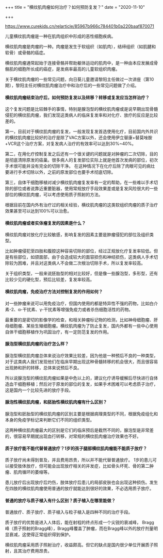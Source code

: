 +++
title = "横纹肌肉瘤如何治疗？如何预防复发？"
date = "2020-11-10"

+++

https://www.curekids.cn/relarticle/85967b966c784401b0a220baaf870071

儿童横纹肌肉瘤是一种在肌肉组织中形成的恶性细胞疾病。

横纹肌肉瘤是肉瘤的一种。肉瘤是发生于软组织（如肌肉），结缔组织（如肌腱和软骨）或骨骼的癌症。

横纹肌肉瘤通常起始于连接骨骼并帮助躯体运动的肌肉中，是一种由本应发展成骨骼肌的细胞所长成的癌症，是发病率最高的儿童软组织肉瘤。

关于横纹肌肉瘤的一些常见问题，向日葵儿童邀请黎阳主任做过一次讲座（第10期），黎阳主任对横纹肌肉瘤治疗中和治疗后的一些常见问题做了介绍。

####    横纹肌肉瘤结束治疗后，如何预防复发以及转移？转移或复发应当怎样治疗？

这个复发问题是比较棘手的事情，特别是腺泡型的横纹肌肉瘤或是说早期出现骨髓侵犯的横纹肌肉瘤，我们发现这类病人的临床复发率和对化疗、放疗的反应是比较差的。

第一，目前对于横纹肌肉瘤的复发，一般发现复发首选使用化疗，目前国内外共识的横纹肌肉瘤比较好的治疗是除了VAC方案以外，还会使用伊立替康+替莫唑胺+VCR这个治疗方案，对复发病人治疗的有效率可以达到30%~40%。

第二，在用化疗控制复发之后还有一个很关键的问题就是对肿瘤的二次切除，目的是彻底清除原发的癌巢。很多病人的复发部位实际上就是他首次发病的部位，初次手术很可能并没有完全的切除干净。 在这种情况下在化疗后除了肉眼可见的病灶要进行手术切除以外，之前的原发部位也要手术彻底切除。

第三，自体干细胞移植对减少横纹肌肉瘤复发率有一定的帮助，在一些难以手术切除的部位或者说靠近重要脏器，使用常规放疗手段效果差或是复发风险很大的一些部位的横纹肌肉瘤，可以考虑使用质子照射的方法。

根据目前在国内外有治疗过的相关经验，横纹肌肉瘤的这类软组织肉瘤的质子治疗效果甚至可以达到100%可以治愈。

####    横纹肌肉瘤或者实体瘤复发的因素是什么？

横纹肌肉瘤对放化疗比较敏感，影响复发的因素主要是肿瘤侵犯的部位及组织类型。

比如肿瘤侵犯至四肢和腹腔这种容易切除的部位，经过正规放化疗复发率较低。但是有些部位，如颌面部，由于会造成较大的面容损伤和神经损伤，这类病人手术切除较为困难，并且对这类病人不会做二次根治切除手术，所以复发率较高。

关于组织类型，一般来说胚胎型的相对比较好，但是像一些腺泡型，多形型，还有比较少见的硬化型，预后比较差，复发率较高。

####    横纹肌肉瘤，免疫治疗方法对控制复发的作用如何？

对一些肿瘤来说可以用免疫治疗，但国内使用的都是特异性不强的药物，比如白介素-2、α-干扰素、γ-干扰素等增强免疫力或者杀伤细胞活性的药物。

最重要的是密切的影像学的检查，和相关肿瘤标记物的检测，比如神母细胞瘤、肝母细胞瘤、某些生殖细胞瘤。横纹肌肉瘤为了防止复发，国内外都有一些中心使用自体干细胞移植作为巩固治疗，有一定防范复发的作用。

####    腺泡型横纹肌肉瘤的治疗怎么样？

腺泡型横纹肌肉瘤总体来说治疗效果比较差，因为他是一种预后不良的一种类型，对于这类病人我们发现他们在临床早期出现这种骨髓转移的机会很大，而且很容易出现肺和肝的转移，总体来说预后不良。

所以说腺泡型的横纹肌肉瘤如果是中危以上的，建议化疗诱导缓解后尽快进行自体造血干细胞移植；然后对于原发的部位的复发，如果手术困难可以考虑质子治疗，这是国内一个比较先进的放疗手段。

####    腺泡性横纹肌肉瘤，和胚胎性横纹肌肉瘤有什么区别？

腺泡型和胚胎型的横纹肌肉瘤的区别主要是根据病理类型的不同，根据免疫组化和本身的免疫学标记来判断它们不同的组织类型。

这两种横纹肌肉瘤最大的区别是它们的临床预后是截然不同的，腺泡型是非常差的，很容易早期就出现血行转移，对常规的横纹肌肉瘤治疗效果也不好。

####    质子放疗能不能代替普通放疗？1岁的孩子腿部横纹肌肉瘤能不能质子放疗？

质子放疗尚未得到普及，并且费用昂贵，所以并不能代替普通放疗。 1岁的患儿可以接受肢体放疗，但可能会出现放疗相关的并发症，比如骨头坏死、骨的第二肿瘤、肌肉循环的萎缩等。

患儿放疗后出现放疗后灼伤，肢体放疗后患儿的局部皮肤也会出现这种损伤。发生在四肢的横纹肌肉瘤使用普通的放疗就能达到很好的效果，不必选用质子放疗。

####    普通的放疗与质子植入有什么区别？质子植入在哪里能做？

普通放疗、质子放疗、质子植入与粒子植入是四种不同的治疗手段。

质子放疗的优势是进入人体后，能在射程的终点形成一个尖锐的衰减峰， Bragg峰（质子照射的Bragg峰），Bragg峰覆盖了肿瘤，而在Bragg峰以外的放疗剂量明显衰减，这使得正常组织得到保护。

横纹肌肉瘤采用质子照射治疗，收益颇高。但它的缺点是国内很少单位开展质子照射，且其治疗费用昂贵。